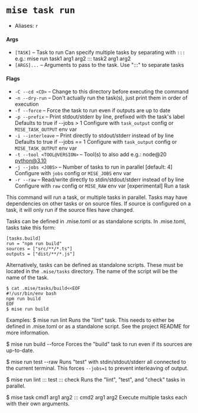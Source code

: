 # `mise task run`

* Aliases: `r`

#### Args

* `[TASK]` – Task to run
  Can specify multiple tasks by separating with `:::`
  e.g.: mise run task1 arg1 arg2 ::: task2 arg1 arg2
* `[ARGS]...` – Arguments to pass to the task. Use ":::" to separate tasks

#### Flags

* `-C --cd <CD>` – Change to this directory before executing the command
* `-n --dry-run` – Don't actually run the task(s), just print them in order of execution
* `-f --force` – Force the task to run even if outputs are up to date
* `-p --prefix` – Print stdout/stderr by line, prefixed with the task's label
  Defaults to true if --jobs > 1
  Configure with `task_output` config or `MISE_TASK_OUTPUT` env var
* `-i --interleave` – Print directly to stdout/stderr instead of by line
  Defaults to true if --jobs == 1
  Configure with `task_output` config or `MISE_TASK_OUTPUT` env var
* `-t --tool <TOOL@VERSION>` – Tool(s) to also add e.g.: node@20 python@3.10
* `-j --jobs <JOBS>` – Number of tasks to run in parallel
  [default: 4]
  Configure with `jobs` config or `MISE_JOBS` env var
* `-r --raw` – Read/write directly to stdin/stdout/stderr instead of by line
  Configure with `raw` config or `MISE_RAW` env var
  [experimental] Run a task

This command will run a task, or multiple tasks in parallel.
Tasks may have dependencies on other tasks or on source files.
If source is configured on a task, it will only run if the source
files have changed.

Tasks can be defined in .mise.toml or as standalone scripts.
In .mise.toml, tasks take this form:

    [tasks.build]
    run = "npm run build"
    sources = ["src/**/*.ts"]
    outputs = ["dist/**/*.js"]

Alternatively, tasks can be defined as standalone scripts.
These must be located in the `.mise/tasks` directory.
The name of the script will be the name of the task.

    $ cat .mise/tasks/build<<EOF
    #!/usr/bin/env bash
    npm run build
    EOF
    $ mise run build

Examples:
$ mise run lint
Runs the "lint" task. This needs to either be defined in .mise.toml
or as a standalone script. See the project README for more information.

$ mise run build --force
Forces the "build" task to run even if its sources are up-to-date.

$ mise run test --raw
Runs "test" with stdin/stdout/stderr all connected to the current terminal.
This forces `--jobs=1` to prevent interleaving of output.

$ mise run lint ::: test ::: check
Runs the "lint", "test", and "check" tasks in parallel.

$ mise task cmd1 arg1 arg2 ::: cmd2 arg1 arg2
Execute multiple tasks each with their own arguments.
